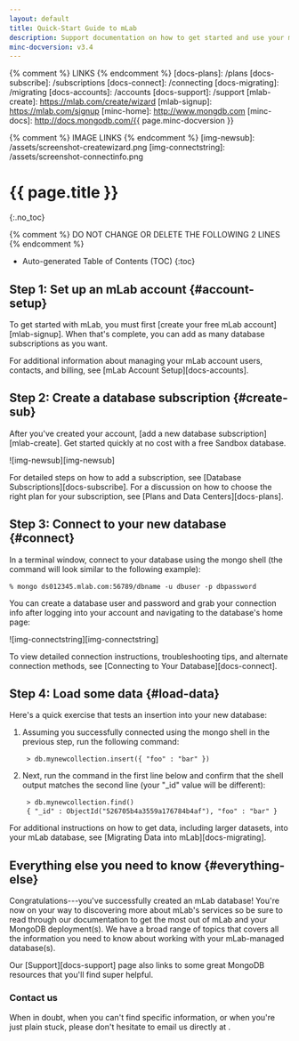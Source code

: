 ```yaml
---
layout: default
title: Quick-Start Guide to mLab
description: Support documentation on how to get started and use your mLab hosted MongoDB database
minc-docversion: v3.4
---
```



{% comment %} LINKS {% endcomment %}
[docs-plans]:        /plans
[docs-subscribe]:    /subscriptions
[docs-connect]:      /connecting
[docs-migrating]:    /migrating
[docs-accounts]:     /accounts
[docs-support]:      /support
[mlab-create]:       https://mlab.com/create/wizard
[mlab-signup]:       https://mlab.com/signup
[minc-home]:         http://www.mongdb.com
[minc-docs]:         http://docs.mongodb.com/{{ page.minc-docversion }}

{% comment %} IMAGE LINKS {% endcomment %} 
[img-newsub]:        /assets/screenshot-createwizard.png
[img-connectstring]: /assets/screenshot-connectinfo.png


# {{ page.title }}
{:.no_toc} 

{% comment %} DO NOT CHANGE OR DELETE THE FOLLOWING 2 LINES {% endcomment %}
* Auto-generated Table of Contents (TOC)
{:toc}

## Step 1: Set up an mLab account {#account-setup}

To get started with mLab, you must first [create your free mLab account][mlab-signup]. When that's complete, you can add as many database subscriptions as you want.

For additional information about managing your mLab account users, contacts, and billing, see [mLab Account Setup][docs-accounts].


## Step 2: Create a database subscription {#create-sub}
After you've created your account, [add a new database subscription][mlab-create]. Get started quickly at no cost with a free Sandbox database.

![img-newsub][img-newsub]

For detailed steps on how to add a subscription, see [Database Subscriptions][docs-subscribe]. For a discussion on how to choose the right plan for your subscription, see [Plans and Data Centers][docs-plans].


## Step 3: Connect to your new database {#connect}

In a terminal window, connect to your database using the mongo shell (the command will look similar to the following example):

    % mongo ds012345.mlab.com:56789/dbname -u dbuser -p dbpassword

You can create a database user and password and grab your connection info after logging into your account and navigating to the database's home page:  

![img-connectstring][img-connectstring]

To view detailed connection instructions, troubleshooting tips, and alternate connection methods, see [Connecting to Your Database][docs-connect].

## Step 4: Load some data {#load-data}

Here's a quick exercise that tests an insertion into your new database: 

1. Assuming you successfully connected using the mongo shell in the previous step, run the following command:

        > db.mynewcollection.insert({ "foo" : "bar" })

1. Next, run the command in the first line below and confirm that the shell output matches the second line (your "\_id" value will be different):

        > db.mynewcollection.find()
        { "_id" : ObjectId("526705b4a3559a176784b4af"), "foo" : "bar" }

For additional instructions on how to get data, including larger datasets, into your mLab database, see [Migrating Data into mLab][docs-migrating].

## Everything else you need to know {#everything-else}

Congratulations---you've successfully created an mLab database! You're now on your way to discovering more about mLab's services so be sure to read through our documentation to get the most out of mLab and your MongoDB deployment(s). We have a broad range of topics that covers all the information you need to know about working with your mLab-managed database(s).

Our [Support][docs-support] page also links to some great MongoDB resources that you'll find super helpful.

<h3>Contact us</h3>
When in doubt, when you can't find specific information, or when you're just plain stuck, please don't hesitate to email us directly at <support@mlab.com>.







